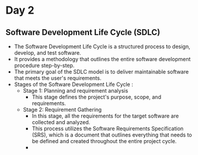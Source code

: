 # Day 2
## Software Development Life Cycle (SDLC)
* The Software Development Life Cycle is a structured process to design, develop, and test software.
* It provides a methodology that outlines the entire software development procedure step-by-step. 
* The primary goal of the SDLC model is to deliver maintainable software that meets the user's requirements.
* Stages of the Software Development Life Cycle :
  - Stage 1: Planning and requirement analysis
    - This stage defines the project's purpose, scope, and requirements.
  - Stage 2: Requirement Gathering
    - In this stage, all the requirements for the target software are collected and analyzed.
    - This process utilizes the Software Requirements Specification (SRS), which is a document that outlines everything that needs to be defined and created 
      throughout the entire project cycle.
    - 
